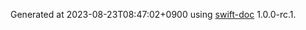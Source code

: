 Generated at 2023-08-23T08:47:02+0900 using [swift-doc](https://github.com/SwiftDocOrg/swift-doc) 1.0.0-rc.1.
